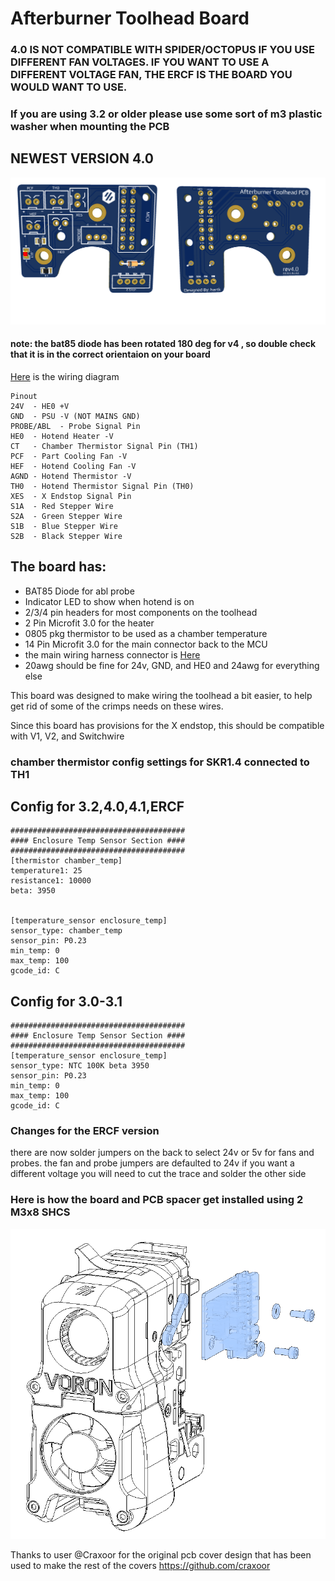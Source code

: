 
# Afterburner Toolhead Board #

### 4.0 IS NOT COMPATIBLE WITH SPIDER/OCTOPUS IF YOU USE DIFFERENT FAN VOLTAGES. IF YOU WANT TO USE A DIFFERENT VOLTAGE FAN, THE ERCF IS THE BOARD YOU WOULD WANT TO USE.

### If you are using 3.2 or older please use some sort of m3 plastic washer when mounting the PCB 

## NEWEST VERSION 4.0
![PCB](Images/Rev4.0/1.png)
#### note: the bat85 diode has been rotated 180 deg for v4 , so double check that it is in the correct orientaion on your board 

 [Here](Images/Rev3.2/wiringDiagram.png) is the wiring diagram
 
    Pinout 
    24V  - HE0 +V 
    GND  - PSU -V (NOT MAINS GND)
    PROBE/ABL  - Probe Signal Pin
    HE0  - Hotend Heater -V
    CT   - Chamber Thermistor Signal Pin (TH1)
    PCF  - Part Cooling Fan -V
    HEF  - Hotend Cooling Fan -V
    AGND - Hotend Thermistor -V
    TH0  - Hotend Thermistor Signal Pin (TH0)
    XES  - X Endstop Signal Pin 
    S1A  - Red Stepper Wire
    S2A  - Green Stepper Wire
    S1B  - Blue Stepper Wire
    S2B  - Black Stepper Wire 


## The board has: ##
 - BAT85 Diode for abl probe
 - Indicator LED to show when hotend is on
 - 2/3/4 pin headers for most components on the toolhead
 - 2 Pin Microfit 3.0 for the heater
 - 0805 pkg thermistor to be used as a chamber temperature 
 - 14 Pin Microfit 3.0 for the main connector back to the MCU 
 - the main wiring harness connector is [Here](https://www.molex.com/molex/products/part-detail/crimp_housings/0430251400)
 - 20awg should be fine for 24v, GND, and HE0 and 24awg for everything else 
  
This board was designed to make wiring the toolhead a bit easier, to help get rid of some of the crimps needs on these wires. 


Since this board has provisions for the X endstop, this should be compatible with V1, V2, and Switchwire

### chamber thermistor config settings for SKR1.4 connected to TH1
 ## Config for 3.2,4.0,4.1,ERCF
    #######################################
    #### Enclosure Temp Sensor Section ####
    #######################################
    [thermistor chamber_temp]
    temperature1: 25
    resistance1: 10000
    beta: 3950
    
	
	[temperature_sensor enclosure_temp]
    sensor_type: chamber_temp
    sensor_pin: P0.23
    min_temp: 0
    max_temp: 100
    gcode_id: C
	

 ## Config for 3.0-3.1
    #######################################
    #### Enclosure Temp Sensor Section ####
    #######################################
    [temperature_sensor enclosure_temp]
    sensor_type: NTC 100K beta 3950
    sensor_pin: P0.23
    min_temp: 0
    max_temp: 100
    gcode_id: C


### Changes for the ERCF version
 there are now solder jumpers on the back to select 24v or 5v for fans and probes. the fan and probe jumpers are defaulted to 24v if you want a different voltage you will need to cut the trace and solder the other side
 

### Here is how the board and PCB spacer get installed using 2 M3x8 SHCS
![Mounting](Images/Installation.png)


Thanks to user @Craxoor for the original pcb cover design that has been used to make the rest of the covers 
https://github.com/craxoor
